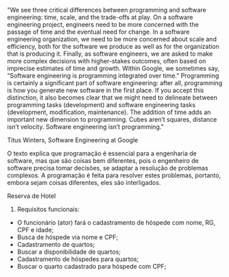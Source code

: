 "We see three critical differences between programming and software engineering: time, scale, and the trade-offs at play. On a software engineering project, engineers need to be more concerned with the passage of time and the eventual need for change. In a software engineering organization, we need to be more concerned about scale and efficiency, both for the software we produce as well as for the organization that is producing it. Finally, as software engineers, we are asked to make more complex decisions with higher-stakes outcomes, often based on imprecise estimates of time and growth. Within Google, we sometimes say, “Software engineering is programming integrated over time.” Programming is certainly a significant part of software engineering: after all, programming is how you generate new software in the first place. If you accept this distinction, it also becomes clear that we might need to delineate between programming tasks (development) and software engineering tasks (development, modification, maintenance). The addition of time adds an important new dimension to programming. Cubes aren’t squares, distance isn’t velocity. Software engineering isn’t programming."

Titus Winters, Software Engineering at Google

O texto explica que programação é essencial para a engenharia de software, mas que são coisas bem diferentes, pois o engenheiro de software precisa tomar decisões, se adaptar a resolução de problemas complexos. A programação é feita para resolver estes problemas, portanto, embora sejam coisas diferentes, eles são interligados.

Reserva de Hotel

1. Requisitos funcionais:
  - O funcionário (ator) fará o cadastramento de hóspede com nome, RG, CPF e idade;
  - Busca de hóspede via nome e CPF;
  - Cadastramento de quartos;
  - Buscar a disponibilidade de quartos;
  - Cadastramento de hóspedes para quartos;
  - Buscar o quarto cadastrado para hóspede com CPF;

  
